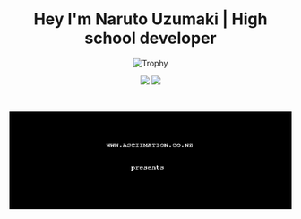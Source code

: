 <h1 align="center">Hey I'm Naruto Uzumaki | High school developer</h1>


<p align="center">
  <img src="https://github-profile-trophy.vercel.app/?username=narutoxy&theme=radical&margin-w=15&margin-h=15&column=7&no-frame=true" alt="Trophy" />
</p>

<p align="center">
  <img src="https://github-readme-stats.vercel.app/api?username=narutoxy&hide_border=true&bg_color=161320&text_color=D9E0EE&icon_color=DDB6F2&title_color=96CDFB&show_icons=true" width="425"/>
  <img src="https://github-readme-stats.vercel.app/api/top-langs/?username=narutoxy&layout=compact&hide_border=true&t&card_width=225rem&bg_color=161320&text_color=D9E0EE&icon_color=DDB6F2&title_color=96CDFB&show_icons=true" height="167rem" />
</p>

<br />

<p align="center">
  <img src="./ASCII-star-wars.gif" width="1000rem"></img>
 </p>
